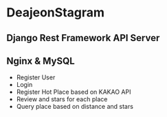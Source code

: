 # DeajeonStagram
## Django Rest Framework API Server 
## Nginx & MySQL

- Register User
- Login
- Register Hot Place based on KAKAO API
- Review and stars for each place 
- Query place based on distance and stars
